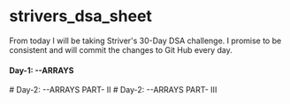 # strivers_dsa_sheet
From today I will be taking Striver's 30-Day DSA challenge. I promise to be consistent and will commit the changes to Git Hub every day.
<h4>Day-1: --ARRAYS</h4>
# Day-2: --ARRAYS PART- II
# Day-2: --ARRAYS PART- III
